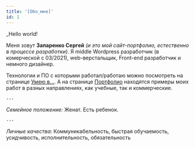 ```yaml
---
title: '[Обо_мне]'
id: 1
---
```


_Hello world!

Меня зовут **Запаренко Сергей** *(и это мой сайт-портфолио, естественно в процессе разработки)*. Я middle Wordpress разработчик (в комерческой с 03/2021), web-верстальщик, Front-end разработчик и немного дизайнер.

Технологии и ПО с которыми работал/работаю можно посмотреть на странице [Умею в...](). А на странице [Портфолио]() находятся примеры моих работ в разных направлениях, как учебные, так и коммерческие.

`---`

*Семейное положение:* Женат. Есть ребенок.

`---`

*Личные качества:* Коммуникабельность, быстрая обучаемость, усидчивость, исполнительность, обязательность